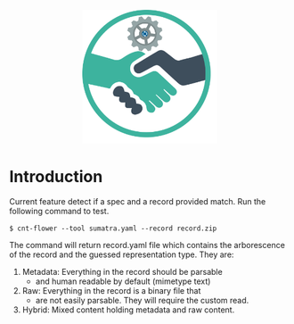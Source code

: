 <p align="center">
    <img src="https://raw.githubusercontent.com/usnistgov/contracts/master/contracts.png"
         height="240"
         alt="Contracts logo"
         class="inline">
</p>

# Introduction

Current feature detect if a spec and a record provided match.
Run the following command to test.

    $ cnt-flower --tool sumatra.yaml --record record.zip

The command will return record.yaml file which contains the arborescence
of the record and the guessed representation type.
They are:

1. Metadata: Everything in the record should be parsable
   * and human readable by default (mimetype text)
2. Raw: Everything in the record is a binary file that
   * are not easily parsable. They will require the custom read.
3. Hybrid: Mixed content holding metadata and raw content.
